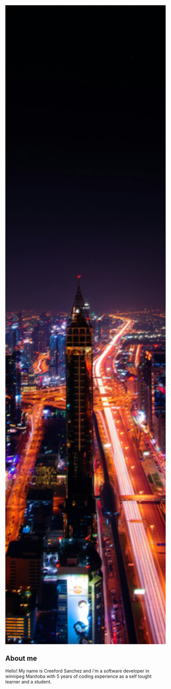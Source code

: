 
<img style="width: 100%; height: 50vh; object-fit: cover;" src="./pexels-pixabay-219692.jpg">
  
  
## About me

Hello! My name is Creeford Sanchez and i'm a software developer in winnipeg Manitoba with 5 years of coding experience as a self tought learner and a student. <br>



<!--
**CreefordSanchez/CreefordSanchez** is a ✨ _special_ ✨ repository because its `README.md` (this file) appears on your GitHub profile.

Here are some ideas to get you started:

- 🔭 I’m currently working on ...
- 🌱 I’m currently learning ...
- 👯 I’m looking to collaborate on ...
- 🤔 I’m looking for help with ...
- 💬 Ask me about ...
- 📫 How to reach me: ...
- 😄 Pronouns: ...
- ⚡ Fun fact: ...
-->
